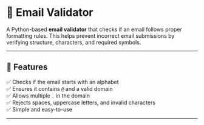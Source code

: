 # 📧 Email Validator

A Python-based **email validator** that checks if an email follows proper formatting rules. This helps prevent incorrect email submissions by verifying structure, characters, and required symbols.

---

## 🚀 Features
✅ Checks if the email starts with an alphabet  
✅ Ensures it contains `@` and a valid domain  
✅ Allows multiple `.` in the domain  
✅ Rejects spaces, uppercase letters, and invalid characters  
✅ Simple and easy-to-use  

---

